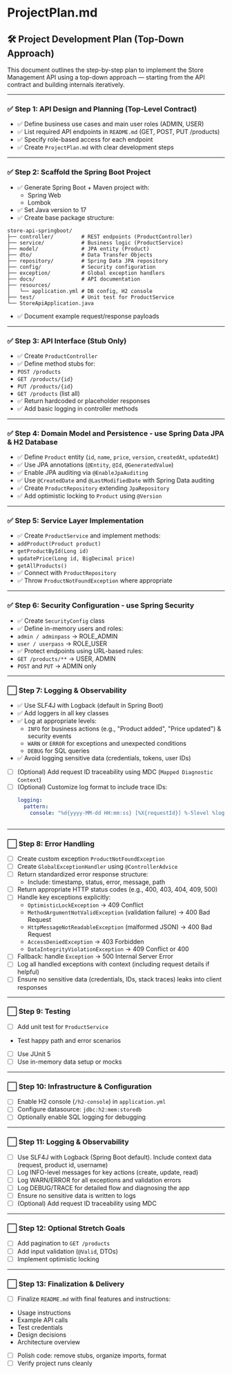# ProjectPlan.md

## 🛠️ Project Development Plan (Top-Down Approach)

This document outlines the step-by-step plan to implement the Store Management API using a top-down approach — starting from the API contract and building internals iteratively.

---

### ✅ Step 1: API Design and Planning (Top-Level Contract)

- ✅ Define business use cases and main user roles (ADMIN, USER)
- ✅ List required API endpoints in `README.md` (GET, POST, PUT /products)
- ✅ Specify role-based access for each endpoint
- ✅ Create `ProjectPlan.md` with clear development steps

---

### ✅ Step 2: Scaffold the Spring Boot Project

- ✅ Generate Spring Boot + Maven project with:
  - Spring Web 
  - Lombok
- ✅ Set Java version to 17
- ✅ Create base package structure:
```
store-api-springboot/
├── controller/         # REST endpoints (ProductController)
├── service/            # Business logic (ProductService)
├── model/              # JPA entity (Product)
├── dto/                # Data Transfer Objects
├── repository/         # Spring Data JPA repository
├── config/             # Security configuration
├── exception/          # Global exception handlers
├── docs/               # API documentation
├── resources/
│   └── application.yml # DB config, H2 console
├── test/               # Unit test for ProductService
└── StoreApiApplication.java
```
- ✅ Document example request/response payloads

---

### ✅ Step 3: API Interface (Stub Only)

- ✅ Create `ProductController`
- ✅ Define method stubs for:
- `POST /products`
- `GET /products/{id}`
- `PUT /products/{id}`
- `GET /products` (list all)
- ✅ Return hardcoded or placeholder responses
- ✅ Add basic logging in controller methods

---

### ✅ Step 4:  Domain Model and Persistence - use Spring Data JPA & H2 Database

- ✅ Define `Product` entity (`id`, `name`, `price`, `version`, `createdAt`, `updatedAt`)
- ✅ Use JPA annotations (`@Entity`, `@Id`, `@GeneratedValue`)
- ✅ Enable JPA auditing via `@EnableJpaAuditing`
- ✅ Use `@CreatedDate` and `@LastModifiedDate` with Spring Data auditing
- ✅ Create `ProductRepository` extending `JpaRepository`
- ✅ Add optimistic locking to `Product` using `@Version`

---

### ✅ Step 5: Service Layer Implementation

- ✅ Create `ProductService` and implement methods:
- `addProduct(Product product)`
- `getProductById(Long id)`
- `updatePrice(Long id, BigDecimal price)`
- `getAllProducts()`
- ✅ Connect with `ProductRepository`
- ✅ Throw `ProductNotFoundException` where appropriate

---

### ✅ Step 6: Security Configuration - use Spring Security

- ✅ Create `SecurityConfig` class
- ✅ Define in-memory users and roles:
- `admin / adminpass` → ROLE_ADMIN
- `user / userpass` → ROLE_USER
- ✅ Protect endpoints using URL-based rules:
- `GET /products/**` → USER, ADMIN
- `POST` and `PUT` → ADMIN only

---

### ⬜ Step 7: Logging & Observability

- ✅ Use SLF4J with Logback (default in Spring Boot)
- ✅ Add loggers in all key classes 
- ✅ Log at appropriate levels:
  - `INFO` for business actions (e.g., "Product added", "Price updated") & security events
  - `WARN` or `ERROR` for exceptions and unexpected conditions
  - `DEBUG` for SQL queries 
- ✅ Avoid logging sensitive data (credentials, tokens, user IDs)
- [ ] (Optional) Add request ID traceability using MDC (`Mapped Diagnostic Context`)
- [ ] (Optional) Customize log format to include trace IDs:
  ```yaml
  logging:
    pattern:
      console: "%d{yyyy-MM-dd HH:mm:ss} [%X{requestId}] %-5level %logger{36} - %msg%n"```
	  
---

### ⬜ Step 8: Error Handling

- [ ] Create custom exception `ProductNotFoundException`
- [ ] Create `GlobalExceptionHandler` using `@ControllerAdvice`
- [ ] Return standardized error response structure:
  - Include: timestamp, status, error, message, path
- [ ] Return appropriate HTTP status codes (e.g., 400, 403, 404, 409, 500)
- [ ] Handle key exceptions explicitly:
  - `OptimisticLockException` → 409 Conflict
  - `MethodArgumentNotValidException` (validation failure) → 400 Bad Request
  - `HttpMessageNotReadableException` (malformed JSON) → 400 Bad Request
  - `AccessDeniedException` → 403 Forbidden
  - `DataIntegrityViolationException` → 409 Conflict or 400
- [ ] Fallback: handle `Exception` → 500 Internal Server Error
- [ ] Log all handled exceptions with context (including request details if helpful)
- [ ] Ensure no sensitive data (credentials, IDs, stack traces) leaks into client responses

---

### ⬜ Step 9: Testing

- [ ] Add unit test for `ProductService`
- Test happy path and error scenarios
- [ ] Use JUnit 5
- [ ] Use in-memory data setup or mocks

---

### ⬜ Step 10: Infrastructure & Configuration

- [ ] Enable H2 console (`/h2-console`) in `application.yml`
- [ ] Configure datasource: `jdbc:h2:mem:storedb`
- [ ] Optionally enable SQL logging for debugging

---

### ⬜ Step 11: Logging & Observability

- [ ] Use SLF4J with Logback (Spring Boot default). Include context data (request, product id, username)
- [ ] Log INFO-level messages for key actions (create, update, read)
- [ ] Log WARN/ERROR for all exceptions and validation errors
- [ ] Log DEBUG/TRACE for detailed flow and diagnosing the app
- [ ] Ensure no sensitive data is written to logs
- [ ] (Optional) Add request ID traceability using MDC

---

### ⬜ Step 12: Optional Stretch Goals

- [ ] Add pagination to `GET /products`
- [ ] Add input validation (`@Valid`, DTOs)
- [ ] Implement optimistic locking

---

### ⬜ Step 13: Finalization & Delivery

- [ ] Finalize `README.md` with final features and instructions:
- Usage instructions
- Example API calls
- Test credentials
- Design decisions
- Architecture overview
- [ ] Polish code: remove stubs, organize imports, format
- [ ] Verify project runs cleanly
